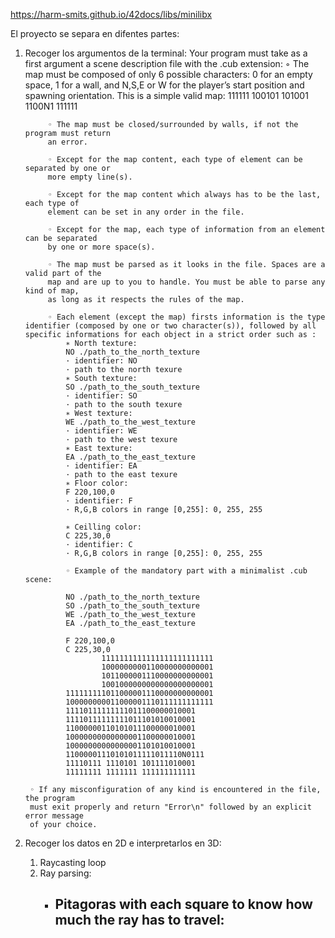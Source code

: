 https://harm-smits.github.io/42docs/libs/minilibx

El proyecto se separa en difentes partes:

1. Recoger los argumentos de la terminal:
		Your program must take as a first argument a scene description file with the .cub
		extension:
			◦ The map must be composed of only 6 possible characters: 0 for an empty space,
			1 for a wall, and N,S,E or W for the player’s start position and spawning
			orientation.
			This is a simple valid map:
			111111
			100101
			101001
			1100N1
			111111

			◦ The map must be closed/surrounded by walls, if not the program must return
			an error.

			◦ Except for the map content, each type of element can be separated by one or
			more empty line(s).

			◦ Except for the map content which always has to be the last, each type of
			element can be set in any order in the file.

			◦ Except for the map, each type of information from an element can be separated
			by one or more space(s).

			◦ The map must be parsed as it looks in the file. Spaces are a valid part of the
			map and are up to you to handle. You must be able to parse any kind of map,
			as long as it respects the rules of the map.

			◦ Each element (except the map) firsts information is the type identifier (composed by one or two character(s)), followed by all specific informations for each object in a strict order such as :
				∗ North texture:
				NO ./path_to_the_north_texture
				· identifier: NO
				· path to the north texure
				∗ South texture:
				SO ./path_to_the_south_texture
				· identifier: SO
				· path to the south texure
				∗ West texture:
				WE ./path_to_the_west_texture
				· identifier: WE
				· path to the west texure
				∗ East texture:
				EA ./path_to_the_east_texture
				· identifier: EA
				· path to the east texure
				∗ Floor color:
				F 220,100,0
				· identifier: F
				· R,G,B colors in range [0,255]: 0, 255, 255

				∗ Ceilling color:
				C 225,30,0
				· identifier: C
				· R,G,B colors in range [0,255]: 0, 255, 255

				◦ Example of the mandatory part with a minimalist .cub scene:

				NO ./path_to_the_north_texture
				SO ./path_to_the_south_texture
				WE ./path_to_the_west_texture
				EA ./path_to_the_east_texture

				F 220,100,0
				C 225,30,0
						1111111111111111111111111
						1000000000110000000000001
						1011000001110000000000001
						1001000000000000000000001
				111111111011000001110000000000001
				100000000011000001110111111111111
				11110111111111011100000010001
				11110111111111011101010010001
				11000000110101011100000010001
				10000000000000001100000010001
				10000000000000001101010010001
				11000001110101011111011110N0111
				11110111 1110101 101111010001
				11111111 1111111 111111111111
		
		◦ If any misconfiguration of any kind is encountered in the file, the program
		must exit properly and return "Error\n" followed by an explicit error message
		of your choice.

2. Recoger los datos en 2D e interpretarlos en 3D:
	1. Raycasting loop
	2. Ray parsing:
		- Pitagoras with each square to know how much the ray has to travel:
			- 